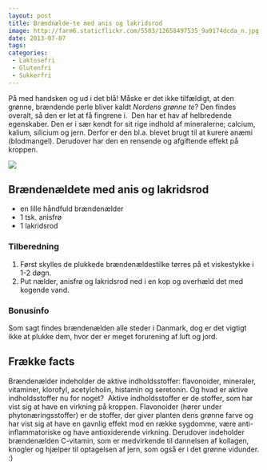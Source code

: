 ```yaml
---
layout: post
title: Brændnælde-te med anis og lakridsrod
image: http://farm6.staticflickr.com/5503/12658497535_9a9174dcda_n.jpg
date: 2013-07-07
tags:
categories:
 - Laktosefri
 - Glutenfri
 - Sukkerfri
---
```


På med handsken og ud i det blå! Måske er det ikke tilfældigt, at den grønne,
brændende perle bliver kaldt _Nordens grønne te_? Den findes overalt, så den er
let at få fingrene i.  Den har et hav af helbredende egenskaber. Den er i sær
kendt for sit rige indhold af mineralerne; calcium, kalium, silicium og jern.
Derfor er den bl.a. blevet brugt til at kurere anæmi (blodmangel). Derudover har
den en rensende og afgiftende effekt på kroppen.

[ ![](http://1.bp.blogspot.com/-zsCHOuHrTfA/Udmb_6oqPbI/AAAAAAAAA_8/wDJedNBc8tE/s1600/Br%C3%A6nden%C3%A6ldete.jpg) ](http://1.bp.blogspot.com/-zsCHOuHrTfA/Udmb_6oqPbI/AAAAAAAAA_8/wDJedNBc8tE/s1600/Br%C3%A6nden%C3%A6ldete.jpg)


## Brændenældete med anis og lakridsrod
- en lille håndfuld brændenælder
- 1 tsk. anisfrø
- 1 lakridsrod

### Tilberedning
1. Først skylles de plukkede brændenældestilke tørres på et viskestykke i 1-2 døgn.
2. Put nælder, anisfrø og lakridsrod ned i en kop og overhæld det med kogende vand.


### Bonusinfo
Som sagt findes brændenælden alle steder i Danmark, dog er det vigtigt ikke at plukke dem, hvor der er meget forurening af luft og jord.

## Frække facts
Brændenælder indeholder de aktive indholdsstoffer: flavonoider, mineraler,
vitaminer, klorofyl, acetylcholin, histamin og seretonin. Og hvad er aktive
indholdsstoffer nu for noget? 
Aktive indholdsstoffer er de stoffer, som har vist sig at have en virkning på
kroppen.
Flavonoider (hører under phytonæringsstoffer) er de stoffer, der giver planten
dens grønne farve og har vist sig at have en gavnlig effekt mod en række
sygdomme, være anti-inflammatoriske og have antioxiderende virkning. Derudover
indeholder brændenælden C-vitamin, som er medvirkende til dannelsen af kollagen,
knogler og hjælper til optagelsen af jern, som også er i det grønne vidunder. :)
